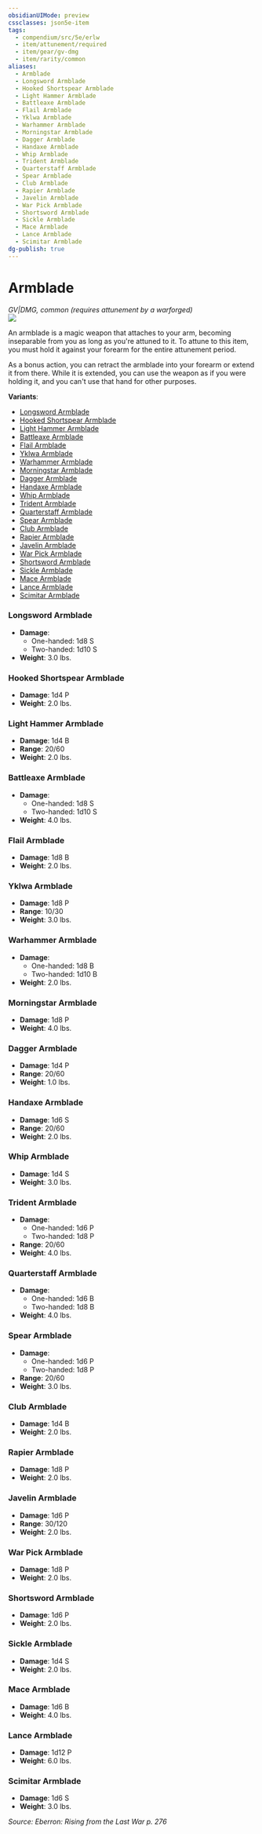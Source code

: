 ```yaml
---
obsidianUIMode: preview
cssclasses: json5e-item
tags:
  - compendium/src/5e/erlw
  - item/attunement/required
  - item/gear/gv-dmg
  - item/rarity/common
aliases:
  - Armblade
  - Longsword Armblade
  - Hooked Shortspear Armblade
  - Light Hammer Armblade
  - Battleaxe Armblade
  - Flail Armblade
  - Yklwa Armblade
  - Warhammer Armblade
  - Morningstar Armblade
  - Dagger Armblade
  - Handaxe Armblade
  - Whip Armblade
  - Trident Armblade
  - Quarterstaff Armblade
  - Spear Armblade
  - Club Armblade
  - Rapier Armblade
  - Javelin Armblade
  - War Pick Armblade
  - Shortsword Armblade
  - Sickle Armblade
  - Mace Armblade
  - Lance Armblade
  - Scimitar Armblade
dg-publish: true
---
```

# Armblade
*GV|DMG, common (requires attunement by a warforged)*  
![](https://raw.githubusercontent.com/5etools-mirror-2/5etools-img/main/items/ERLW/Armblade.webp#right)  


An armblade is a magic weapon that attaches to your arm, becoming inseparable from you as long as you're attuned to it. To attune to this item, you must hold it against your forearm for the entire attunement period.

As a bonus action, you can retract the armblade into your forearm or extend it from there. While it is extended, you can use the weapon as if you were holding it, and you can't use that hand for other purposes.

**Variants**:
- [Longsword Armblade](#Longsword%20Armblade)
- [Hooked Shortspear Armblade](#Hooked%20Shortspear%20Armblade)
- [Light Hammer Armblade](#Light%20Hammer%20Armblade)
- [Battleaxe Armblade](#Battleaxe%20Armblade)
- [Flail Armblade](#Flail%20Armblade)
- [Yklwa Armblade](#Yklwa%20Armblade)
- [Warhammer Armblade](#Warhammer%20Armblade)
- [Morningstar Armblade](#Morningstar%20Armblade)
- [Dagger Armblade](#Dagger%20Armblade)
- [Handaxe Armblade](#Handaxe%20Armblade)
- [Whip Armblade](#Whip%20Armblade)
- [Trident Armblade](#Trident%20Armblade)
- [Quarterstaff Armblade](#Quarterstaff%20Armblade)
- [Spear Armblade](#Spear%20Armblade)
- [Club Armblade](#Club%20Armblade)
- [Rapier Armblade](#Rapier%20Armblade)
- [Javelin Armblade](#Javelin%20Armblade)
- [War Pick Armblade](#War%20Pick%20Armblade)
- [Shortsword Armblade](#Shortsword%20Armblade)
- [Sickle Armblade](#Sickle%20Armblade)
- [Mace Armblade](#Mace%20Armblade)
- [Lance Armblade](#Lance%20Armblade)
- [Scimitar Armblade](#Scimitar%20Armblade)

### Longsword Armblade

- **Damage**:
  - One-handed: 1d8 S
  - Two-handed: 1d10 S
- **Weight**: 3.0 lbs.

### Hooked Shortspear Armblade

- **Damage**: 1d4 P
- **Weight**: 2.0 lbs.

### Light Hammer Armblade

- **Damage**: 1d4 B
- **Range**: 20/60
- **Weight**: 2.0 lbs.

### Battleaxe Armblade

- **Damage**:
  - One-handed: 1d8 S
  - Two-handed: 1d10 S
- **Weight**: 4.0 lbs.

### Flail Armblade

- **Damage**: 1d8 B
- **Weight**: 2.0 lbs.

### Yklwa Armblade

- **Damage**: 1d8 P
- **Range**: 10/30
- **Weight**: 3.0 lbs.

### Warhammer Armblade

- **Damage**:
  - One-handed: 1d8 B
  - Two-handed: 1d10 B
- **Weight**: 2.0 lbs.

### Morningstar Armblade

- **Damage**: 1d8 P
- **Weight**: 4.0 lbs.

### Dagger Armblade

- **Damage**: 1d4 P
- **Range**: 20/60
- **Weight**: 1.0 lbs.

### Handaxe Armblade

- **Damage**: 1d6 S
- **Range**: 20/60
- **Weight**: 2.0 lbs.

### Whip Armblade

- **Damage**: 1d4 S
- **Weight**: 3.0 lbs.

### Trident Armblade

- **Damage**:
  - One-handed: 1d6 P
  - Two-handed: 1d8 P
- **Range**: 20/60
- **Weight**: 4.0 lbs.

### Quarterstaff Armblade

- **Damage**:
  - One-handed: 1d6 B
  - Two-handed: 1d8 B
- **Weight**: 4.0 lbs.

### Spear Armblade

- **Damage**:
  - One-handed: 1d6 P
  - Two-handed: 1d8 P
- **Range**: 20/60
- **Weight**: 3.0 lbs.

### Club Armblade

- **Damage**: 1d4 B
- **Weight**: 2.0 lbs.

### Rapier Armblade

- **Damage**: 1d8 P
- **Weight**: 2.0 lbs.

### Javelin Armblade

- **Damage**: 1d6 P
- **Range**: 30/120
- **Weight**: 2.0 lbs.

### War Pick Armblade

- **Damage**: 1d8 P
- **Weight**: 2.0 lbs.

### Shortsword Armblade

- **Damage**: 1d6 P
- **Weight**: 2.0 lbs.

### Sickle Armblade

- **Damage**: 1d4 S
- **Weight**: 2.0 lbs.

### Mace Armblade

- **Damage**: 1d6 B
- **Weight**: 4.0 lbs.

### Lance Armblade

- **Damage**: 1d12 P
- **Weight**: 6.0 lbs.

### Scimitar Armblade

- **Damage**: 1d6 S
- **Weight**: 3.0 lbs.


*Source: Eberron: Rising from the Last War p. 276*